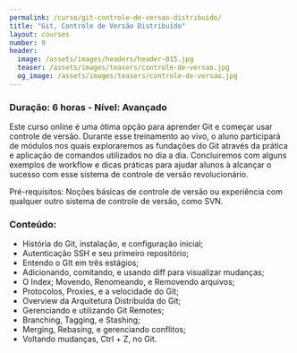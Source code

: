 ```yaml
---
permalink: /curso/git-controle-de-versao-distribuido/
title: "Git, Controle de Versão Distribuído"
layout: courses
number: 9
header:
  image: /assets/images/headers/header-015.jpg
  teaser: /assets/images/teasers/controle-de-versao.jpg
  og_image: /assets/images/teasers/controle-de-versao.jpg
---
```


### Duração: 6 horas - Nível: Avançado

Este curso online é uma ótima opção para aprender Git e começar usar controle de versão. Durante esse treinamento ao vivo, o aluno participará de módulos nos quais exploraremos as fundações do Git através da prática e aplicação de comandos utilizados no dia a dia. Concluiremos com alguns exemplos de workflow e dicas práticas para ajudar alunos à alcançar o sucesso com esse sistema de controle de versão revolucionário.

Pré-requisitos: Noções básicas de controle de versão ou experiência com qualquer outro sistema de controle de versão, como SVN.

### Conteúdo:

- História do Git, instalação, e configuração inicial;
- Autenticação SSH e seu primeiro repositório;
- Entendo o GIt em três estágios;
- Adicionando, comitando, e usando diff para visualizar mudanças;
- O Index; Movendo, Renomeando, e Removendo arquivos;
- Protocolos, Proxies, e a velocidade do Git;
- Overview da Arquitetura Distribuída do Git;
- Gerenciando e utilizando Git Remotes;
- Branching, Tagging, e Stashing;
- Merging, Rebasing, e gerenciando conflitos;
- Voltando mudanças, Ctrl + Z, no Git.
